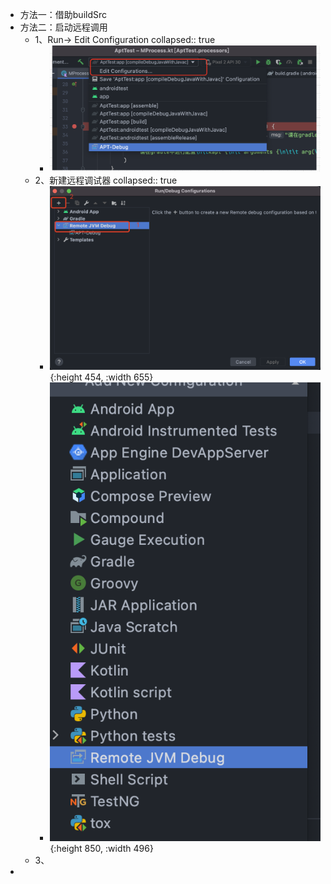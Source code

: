- 方法一：借助buildSrc
- 方法二：启动远程调用
	- 1、Run-> Edit Configuration
	  collapsed:: true
		- ![image.png](../assets/image_1656397646365_0.png)
	- 2、新建远程调试器
	  collapsed:: true
		- ![image.png](../assets/image_1656398038260_0.png){:height 454, :width 655}
		- ![image.png](../assets/image_1656398182057_0.png){:height 850, :width 496}
	- 3、
-